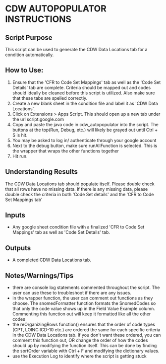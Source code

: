 # CDW AUTOPOPULATOR INSTRUCTIONS

## Script Purpose
This script can be used to generate the CDW Data Locations tab for a condition automatically.

## How to Use:
1) Ensure that the 'CFR to Code Set Mappings' tab as well as the 'Code Set Details' tab are complete. Criteria should be mapped out and codes should ideally be cleaned before this script is utilized. Also make sure that these tabs are spelled correctly.
2) Create a new blank sheet in the condition file and label it as 'CDW Data Locations'.
3) Click on Extensions > Apps Script. This should open up a new tab under the url script.google.com
4) Copy and paste the java code in cdw_autopopulator into the script. The buttons at the top(Run, Debug, etc.) will likely be grayed out until Ctrl + S is hit. 
5) You may be asked to log in/ authenticate through your google account
6) Next to the debug button, make sure runAllFunction is selected. This is the wrapper that wraps the other functions together
7) Hit run. 

## Understanding Results
The CDW Data Locations tab should populate itself. Please double check that all rows have no missing data. If there is any missing data, please double check the criteria in both 'Code Set details' and the 'CFR to Code Set Mappings tab'

## Inputs
- Any google sheet condition file with a finalized 'CFR to Code Set Mappings' tab as well as 'Code Set Details' tab.

## Outputs
- A completed CDW Data Locations tab. 

## Notes/Warnings/Tips
- there are console log statements commented throughout the script. The user can use these to troubleshoot if there are any issues. 
- in the wrapper function, the user can comment out functions as they choose. The snomedFormatter function formats the SnomedCodes so that only the code value shows up in the Field Value Example column. Commenting this function out will keep it formatted like all the other codes
- the reOrganizingRows function() ensures that the order of code types (CPT, LOINC ICD-10 etc.) are ordered the same for each specific criteria in the CDW Data Locations tab. If you don't want these ordered, you can comment this function out, OR change the order of how the codes should up by modifying the function itself. This can be done by finding the sortOrder variable with Ctrl + F and modifying the dictionary values. 
- use the Execution Log to identify where the script is getting stuck 

